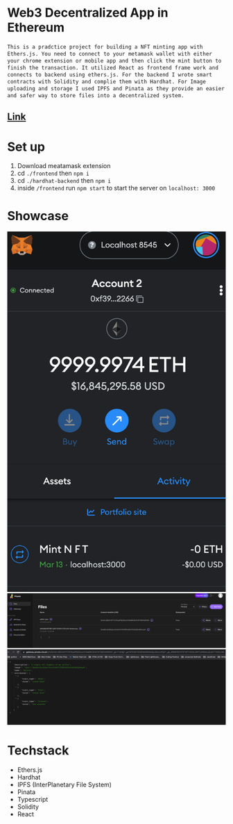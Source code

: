 # Web3 Decentralized App in Ethereum

    This is a pradctice project for building a NFT minting app with Ethers.js. You need to connect to your metamask wallet with either your chrome extension or mobile app and then click the mint button to finish the transaction. It utilized React as frontend frame work and connects to backend using ethers.js. For the backend I wrote smart contracts with Solidity and complie them with Hardhat. For Image uploading and storage I used IPFS and Pinata as they provide an easier and safer way to store files into a decentralized system.

## [Link](https://github.com/Benjamin0203/Obsidian-Sync-Notes/blob/main/00_Important%20Notes/Blockchain.md)

# Set up

1. Download meatamask extension
2. cd `./frontend` then `npm i`
3. cd `./hardhat-backend` then `npm i`
4. inside `/frontend` run `npm start` to start the server on `localhost: 3000`

# Showcase

![1](./frontend/public/showcase1.png)
![2](./frontend/public/showcase2.png)
![3](./frontend/public/showcase3.png)

# Techstack

- Ethers.js
- Hardhat
- IPFS (InterPlanetary File System)
- Pinata
- Typescript
- Solidity
- React
